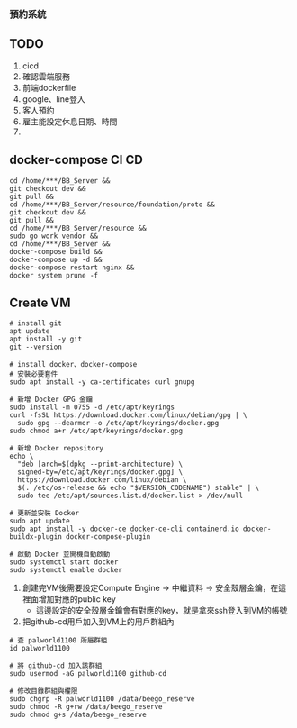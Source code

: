 ### 預約系統

## TODO
1. cicd
2. 確認雲端服務
3. 前端dockerfile
4. google、line登入
5. 客人預約 
6. 雇主能設定休息日期、時間
7. 

## docker-compose CI CD
```shell
cd /home/***/BB_Server &&
git checkout dev &&
git pull &&
cd /home/***/BB_Server/resource/foundation/proto &&
git checkout dev &&
git pull &&
cd /home/***/BB_Server/resource &&
sudo go work vendor &&
cd /home/***/BB_Server &&
docker-compose build &&
docker-compose up -d &&
docker-compose restart nginx &&
docker system prune -f
```

## Create VM
```shell
# install git
apt update
apt install -y git
git --version

# install docker、docker-compose
# 安裝必要套件
sudo apt install -y ca-certificates curl gnupg

# 新增 Docker GPG 金鑰
sudo install -m 0755 -d /etc/apt/keyrings
curl -fsSL https://download.docker.com/linux/debian/gpg | \
  sudo gpg --dearmor -o /etc/apt/keyrings/docker.gpg
sudo chmod a+r /etc/apt/keyrings/docker.gpg

# 新增 Docker repository
echo \
  "deb [arch=$(dpkg --print-architecture) \
  signed-by=/etc/apt/keyrings/docker.gpg] \
  https://download.docker.com/linux/debian \
  $(. /etc/os-release && echo "$VERSION_CODENAME") stable" | \
  sudo tee /etc/apt/sources.list.d/docker.list > /dev/null

# 更新並安裝 Docker
sudo apt update
sudo apt install -y docker-ce docker-ce-cli containerd.io docker-buildx-plugin docker-compose-plugin

# 啟動 Docker 並開機自動啟動
sudo systemctl start docker
sudo systemctl enable docker
```

1. 創建完VM後需要設定Compute Engine -> 中繼資料 -> 安全殼層金鑰，在這裡面增加對應的public key
    - 這邊設定的安全殼層金鑰會有對應的key，就是拿來ssh登入到VM的帳號
2. 把github-cd用戶加入到VM上的用戶群組內
```
# 查 palworld1100 所屬群組
id palworld1100

# 將 github-cd 加入該群組
sudo usermod -aG palworld1100 github-cd

# 修改目錄群組與權限
sudo chgrp -R palworld1100 /data/beego_reserve
sudo chmod -R g+rw /data/beego_reserve
sudo chmod g+s /data/beego_reserve
```
